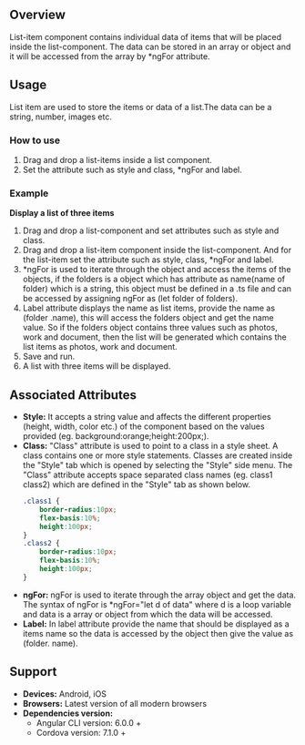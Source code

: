 ## Overview
List-item component contains individual data of items that will be placed inside the list-component. The data can be stored in an array or object and it will be accessed from the array by *ngFor attribute.
## Usage
List item are used to store the items or data of a list.The data can be a string, number, images etc. 
### How to use
1. Drag and drop a list-items inside a list component.
2. Set the attribute such as style and class, *ngFor and label.

### Example
**Display a list of three items** 
1. Drag and drop a list-component and set attributes such as style and class.
2. Drag and drop a list-item component inside the list-component. And for the list-item set the attribute such as style, class, *ngFor and label.
3. *ngFor is used to iterate through the object and access the items of the objects, if the folders is a object which has attribute as name(name of folder) which is a string, this object must be defined in a .ts file and can be accessed by assigning ngFor as (let folder of folders).
4. Label attribute displays the name as list items, provide the name as (folder .name), this will access the folders object and get the name value. So if the folders object contains three values such as photos, work and document, then the list will be generated which contains the list items as photos, work and document.
5. Save and run.
6. A list with three items will be displayed.
## Associated Attributes
- **Style:** It accepts a string value and affects the different properties (height, width, color etc.) of the component based on the values provided (eg. background:orange;height:200px;).
- **Class:** "Class" attribute is used to point to a class in a style sheet. A class contains one or more style statements. Classes are created inside the "Style" tab which is opened by selecting the "Style" side menu. The "Class" attribute accepts space separated class names (eg. class1 class2) which are defined in the "Style" tab as shown below.
    ```css
    .class1 {
        border-radius:10px;
        flex-basis:10%;
        height:100px;
    }
    .class2 {
        border-radius:10px;
        flex-basis:10%;
        height:100px;
    }
     ```
- **ngFor:** ngFor is used to iterate through the array object and get the data. The syntax of ngFor is *ngFor="let d of data" where d is a loop variable and data is a array or object from which the data will be accessed. 
- **Label:** In label attribute provide the name that should be displayed as a items name so the data is accessed by the object then give the value as (folder. name).
## Support
- **Devices:** Android, iOS
- **Browsers:**  Latest version of all modern browsers
- **Dependencies version:** 
    - Angular CLI version: 6.0.0 + 
    - Cordova version: 7.1.0 + 
